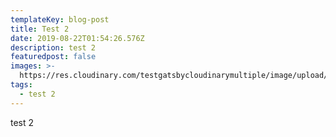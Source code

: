 ```yaml
---
templateKey: blog-post
title: Test 2
date: 2019-08-22T01:54:26.576Z
description: test 2
featuredpost: false
images: >-
  https://res.cloudinary.com/testgatsbycloudinarymultiple/image/upload/v1566436775/sample.jpg
tags:
  - test 2
---
```


test 2

